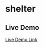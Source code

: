 # shelter

## Live Demo 
[Live Demo Link](https:https://kakarrot92.github.io/shelter/pages/main/index.html)